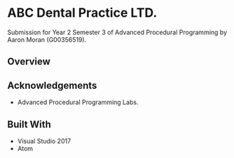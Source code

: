 # ABC Dental Practice LTD.

Submission for Year 2 Semester 3 of Advanced Procedural Programming by Aaron Moran (G00356519).

## Overview

## Acknowledgements
* Advanced Procedural Programming Labs.

## Built With
* Visual Studio 2017
* Atom 

